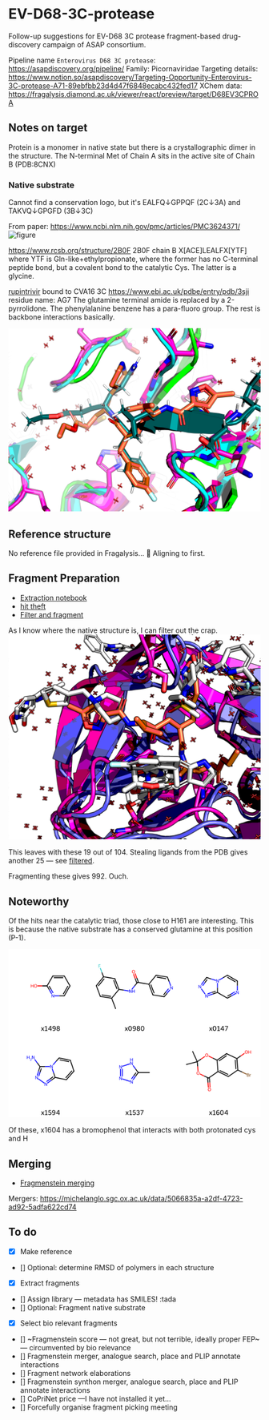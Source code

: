 # EV-D68-3C-protease
Follow-up suggestions for EV-D68 3C protease fragment-based drug-discovery campaign of ASAP consortium.

Pipeline name `Enterovirus D68 3C protease`: https://asapdiscovery.org/pipeline/
Family: Picornaviridae
Targeting details: https://www.notion.so/asapdiscovery/Targeting-Opportunity-Enterovirus-3C-protease-A71-89ebfbb23d4d47f6848ecabc432fed17
XChem data: https://fragalysis.diamond.ac.uk/viewer/react/preview/target/D68EV3CPROA

## Notes on target
Protein is a monomer in native state but there is a crystallographic dimer in the structure.
The N-terminal Met of Chain A sits in the active site of Chain B (PDB:8CNX)

### Native substrate
Cannot find a conservation logo, but it's EALFQ↓GPPQF (2C↓3A) and TAKVQ↓GPGFD (3B↓3C)

From paper: https://www.ncbi.nlm.nih.gov/pmc/articles/PMC3624371/
![figure](https://www.ncbi.nlm.nih.gov/pmc/articles/PMC3624371/bin/zjv9990974800002.jpg)

https://www.rcsb.org/structure/2B0F
2B0F chain B X[ACE]LEALFX[YTF] where YTF is Gln-like+ethylpropionate, where the former has no C-terminal peptide bond,
but a covalent bond to the catalytic Cys. The latter is a glycine.

[rupintrivir](https://en.wikipedia.org/wiki/Rupintrivir) bound to CVA16 3C https://www.ebi.ac.uk/pdbe/entry/pdb/3sji
residue name: AG7
The glutamine terminal amide is replaced by a 2-pyrrolidone.
The phenylalanine benzene has a para-fluoro group.
The rest is backbone interactions basically.

![prior](images/prior.png)

## Reference structure

No reference file provided in Fragalysis... :shrug:
Aligning to first.

## Fragment Preparation

* [Extraction notebook](02_hit-prep/frag-extraction.ipynb)
* [hit theft](02_hit-prep/hit-theft.ipynb)
* [Filter and fragment](02_hit-prep/filter_n_frag.ipynb)

As I know where the native structure is, I can filter out the crap.
![distro](images/hits-native.png)

This leaves with these 19 out of 104.
Stealing ligands from the PDB gives another 25 — see [filtered](images/filtered_hits.png).

Fragmenting these gives 992. Ouch.

## Noteworthy

Of the hits near the catalytic triad, those close to H161 are interesting.
This is because the native substrate has a conserved glutamine at this position (P-1).

![H161_friends](images/H161_friends.png)

Of these, x1604 has a bromophenol that interacts with both protonated cys and H

## Merging

* [Fragmenstein merging](03_merge-fragmenstein/fragpipe.ipynb)

Mergers: https://michelanglo.sgc.ox.ac.uk/data/5066835a-a2df-4723-ad92-5adfa622cd74


## To do

* [x] Make reference
* [] Optional: determine RMSD of polymers in each structure
* [x] Extract fragments
* [] Assign library — metadata has SMILES! :tada
* [] Optional: Fragment native substrate
* [x] Select bio relevant fragments
* [] ~Fragmenstein score — not great, but not terrible, ideally proper FEP~ — circumvented by bio relevance
* [] Fragmenstein merger, analogue search, place and PLIP annotate interactions
* [] Fragment network elaborations
* [] Fragmenstein synthon merger, analogue search, place and PLIP annotate interactions
* [] CoPriNet price —I have not installed it yet...
* [] Forcefully organise fragment picking meeting
